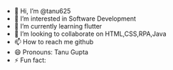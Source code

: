 - 👋 Hi, I’m @tanu625
- 👀 I’m interested in Software Development
- 🌱 I’m currently learning flutter
- 💞️ I’m looking to collaborate on HTML,CSS,RPA,Java
- 📫 How to reach me github
- 😄 Pronouns: Tanu Gupta
- ⚡ Fun fact: 

<!---
tanu625/tanu625 is a ✨ special ✨ repository because its `README.md` (this file) appears on your GitHub profile.
You can click the Preview link to take a look at your changes.
--->
